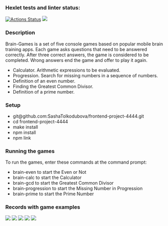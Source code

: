 ### Hexlet tests and linter status:
[![Actions Status](https://github.com/SashaTolkodubova/frontend-project-44/workflows/hexlet-check/badge.svg)](https://github.com/SashaTolkodubova/frontend-project-44/actions)
<a href="https://codeclimate.com/github/SashaTolkodubova/frontend-project-4444/maintainability"><img src="https://api.codeclimate.com/v1/badges/ad9a72da1f33b69fb866/maintainability" /></a>
<h3>Description</h3>
<p>Brain-Games is a set of five console games based on popular mobile brain training apps. Each game asks questions that need to be answered correctly. After three correct answers, the game is considered to be completed. Wrong answers end the game and offer to play it again.</p>
<ul>
<li>Calculator. Arithmetic expressions to be evaluated.</li>
<li>Progression. Search for missing numbers in a sequence of numbers.</li>
<li>Definition of an even number.</li>
<li>Finding the Greatest Common Divisor.</li>
<li>Definition of a prime number.</li></ul>

<h3>Setup</h3>
<ul>
<li>git@github.com:SashaTolkodubova/frontend-project-4444.git</li>
<li>cd frontend-project-4444</li>
<li>make install</li>
<li>npm install</li>
<li>npm link</li></ul>

<h3>Running the games</h3> 
<p>To run the games, enter these commands at the command prompt:</p>
<ul>
<li>brain-even to start the Even or Not</li>
<li>brain-calc to start the Calculator</li>
<li>brain-gcd to start the Greatest Common Divisor</li>
<li>brain-progression to start the Missing Number in Progression</li>
<li>brain-prime to start the Prime Number</li>
</ul>

<h3>Records with game examples</h3>

<a href="https://asciinema.org/a/nnabWYBcNY9ZNByEVTBbVM83l" target="_blank"><img src="https://asciinema.org/a/nnabWYBcNY9ZNByEVTBbVM83l.svg" /></a>
<a href="https://asciinema.org/a/5hSqMZLqsTaJot651Dy7VRKdc" target="_blank"><img src="https://asciinema.org/a/5hSqMZLqsTaJot651Dy7VRKdc.svg" /></a>
<a href="https://asciinema.org/a/EqCg1ZYiAw1bzuj7gjlD8gewO" target="_blank"><img src="https://asciinema.org/a/EqCg1ZYiAw1bzuj7gjlD8gewO.svg" /></a>
<a href="https://asciinema.org/a/QVbEGL6I6EcFpBy5l4jojG0oX" target="_blank"><img src="https://asciinema.org/a/QVbEGL6I6EcFpBy5l4jojG0oX.svg" /></a>
<a href="https://asciinema.org/a/0lSBuxz5o8qW4B0HLkUZdMEhV" target="_blank"><img src="https://asciinema.org/a/0lSBuxz5o8qW4B0HLkUZdMEhV.svg" /></a>